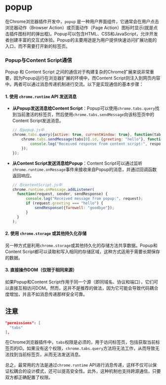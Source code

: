 # popup
在Chrome浏览器插件开发中，`popup` 是一种用户界面组件，它通常会在用户点击浏览器动作（Browser Action）或页面动作（Page Action）图标时显示(就是点击插件图标时的弹出框)。Popup可以包含HTML、CSS和JavaScript，允许开发者创建丰富的交互式体验。Popup的主要用途是为用户提供快速访问扩展功能的入口，而不需要打开新的标签页。

### Popup与Content Script通信

Popup 和 Content Script 之间的通信对于构建复杂的Chrome扩展来说非常重要，因为Popup运行在浏览器扩展的环境中，而Content Script则注入到网页内容中。两者可以通过消息传递机制进行交流。以下是实现通信的基本步骤：

#### 1. 使用 `chrome.runtime` API 发送消息

- **从Popup发送消息给Content Script**：Popup可以使用`chrome.tabs.query`找到当前激活的标签页，然后使用`chrome.tabs.sendMessage`向该标签页中的Content Script发送消息。
  
  ```javascript
  // 在popup.js中
  chrome.tabs.query({active: true, currentWindow: true}, function(tabs) {
      chrome.tabs.sendMessage(tabs[0].id, {greeting: "hello"}, function(response) {
          console.log("Received response from content script:", response);
      });
  });
  ```

- **从Content Script发送消息给Popup**：Content Script可以通过监听`chrome.runtime.onMessage`事件来接收来自Popup的消息，并通过回调函数返回响应。
  
  ```javascript
  // 在contentScript.js中
  chrome.runtime.onMessage.addListener(
    function(request, sender, sendResponse) {
        console.log("Received message from popup:", request);
        if (request.greeting === "hello") {
            sendResponse({farewell: "goodbye"});
        }
    }
  );
  ```

#### 2. 使用 `chrome.storage` 或其他持久化存储

另一种方式是利用`chrome.storage`或其他持久化的存储方法共享数据。Popup和Content Script都可以读取和写入相同的存储区域，这种方式适用于需要长期保存的数据。

#### 3. 直接操作DOM（仅限于相同来源）

如果Popup和Content Script作用于同一个源（即同域名、协议和端口），它们可以直接互相访问DOM。然而，这并不是推荐的做法，因为它可能会导致代码耦合度增加，并且不如消息传递那样安全可靠。

## 注意
```json
"permissions": [
  "tabs"
],
```
在Chrome浏览器插件中，`tabs`权限是必须的，用于访问标签页，包括获取当前标签页的ID。如果没有这个权限，`chrome.tabs.query`方法将无法工作，从而导致无法找到当前标签页，从而无法发送消息。

总之，最常用的方法是通过`chrome.runtime` API进行消息传递，这样不仅可以保证松耦合的设计模式，还可以提高安全性。此外，这种机制也支持跨源通信，只要双方都正确配置了权限。